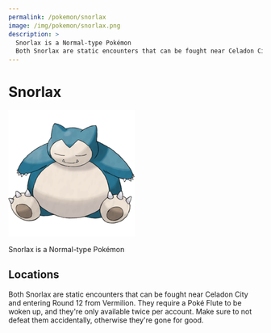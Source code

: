 ```yaml
---
permalink: /pokemon/snorlax
image: /img/pokemon/snorlax.png
description: >
  Snorlax is a Normal-type Pokémon
  Both Snorlax are static encounters that can be fought near Celadon City and entering Round 12 from Vermilion. They require a Poké Flute to be woken up, and they're only available twice per account. Make sure to not defeat them accidentally, otherwise they're gone for good.
---
```


# Snorlax

![snorlax](/img/pokemon/snorlax.png)

Snorlax is a Normal-type Pokémon

## Locations

Both Snorlax are static encounters that can be fought near Celadon City and
entering Round 12 from Vermilion. They require a Poké Flute to be woken up, and
they're only available twice per account. Make sure to not defeat them
accidentally, otherwise they're gone for good.
